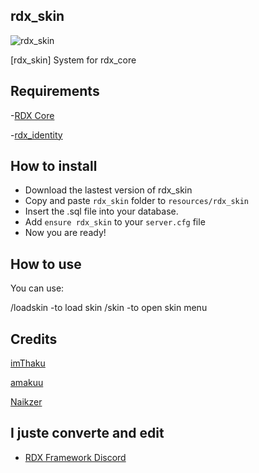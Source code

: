 ## rdx_skin
![rdx_skin](https://cdn.discordapp.com/attachments/842208552927100938/886036939499790416/skins.png)

[rdx_skin] System for rdx_core

## Requirements
-[RDX Core](https://github.com/Redm-Extended-PT/rdx_core)

-[rdx_identity](https://github.com/Redm-Extended-PT/rdx_identity)

## How to install
* Download the lastest version of rdx_skin
* Copy and paste ```rdx_skin``` folder to ```resources/rdx_skin```
* Insert the .sql file into your database.
* Add ```ensure rdx_skin``` to your ```server.cfg``` file
* Now you are ready!

## How to use
You can use:

/loadskin -to load skin
/skin -to open skin menu

## Credits

[imThaku](https://github.com/imThaku)

[amakuu](http://github.com/amakuu)

[Naikzer](https://github.com/Naikzer) 

## I juste converte and edit
- [RDX Framework Discord](https://discord.gg/VkhUUGHpNs)
